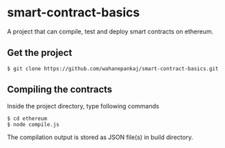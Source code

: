 # smart-contract-basics
A project that can compile, test and deploy smart contracts on ethereum. 

## Get the project

```
$ git clone https://github.com/wahanepankaj/smart-contract-basics.git
```

## Compiling the contracts

Inside the project directory, type following commands

```
$ cd ethereum
$ node compile.js
```

The compilation output is stored as JSON file(s) in build directory.
